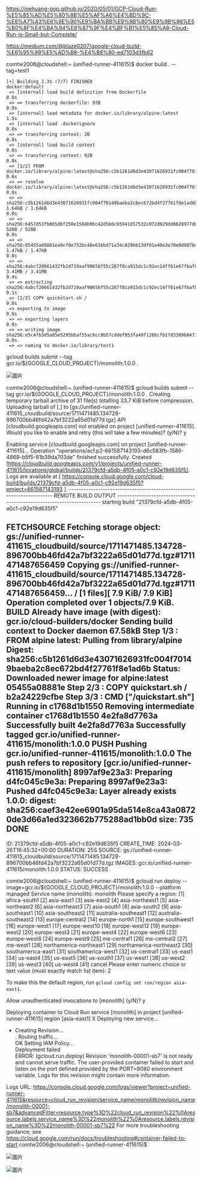 https://joehuang-pop.github.io/2020/05/01/GCP-Cloud-Run-%E5%85%AD%E5%80%8B%E5%AF%A6%E4%BD%9C-%E8%A7%A3%E6%9E%90%E9%BA%BB%E9%9B%80%E9%9B%96%E5%B0%8F%E4%BA%94%E8%87%9F%E4%BF%B1%E5%85%A8-Cloud-Run-is-Small-but-Complete/

https://medium.com/@blaze0207/google-cloud-build-%E6%95%99%E5%AD%B8-%E4%B8%80-ed7103d3fb62


comtw2006@cloudshell:~ (unified-runner-411615)$ docker build . --tag=test1
```
[+] Building 2.3s (7/7) FINISHED                                                                                                                    docker:default
 => [internal] load build definition from Dockerfile                                                                                                          0.0s
 => => transferring dockerfile: 93B                                                                                                                           0.0s
 => [internal] load metadata for docker.io/library/alpine:latest                                                                                              1.5s
 => [internal] load .dockerignore                                                                                                                             0.0s
 => => transferring context: 2B                                                                                                                               0.0s
 => [internal] load build context                                                                                                                             0.0s
 => => transferring context: 92B                                                                                                                              0.0s
 => [1/2] FROM docker.io/library/alpine:latest@sha256:c5b1261d6d3e43071626931fc004f70149baeba2c8ec672bd4f27761f8e1ad6b                                        0.6s
 => => resolve docker.io/library/alpine:latest@sha256:c5b1261d6d3e43071626931fc004f70149baeba2c8ec672bd4f27761f8e1ad6b                                        0.0s
 => => sha256:c5b1261d6d3e43071626931fc004f70149baeba2c8ec672bd4f27761f8e1ad6b 1.64kB / 1.64kB                                                                0.0s
 => => sha256:6457d53fb065d6f250e1504b9bc42d5b6c65941d57532c072d929dd0628977d0 528B / 528B                                                                    0.0s
 => => sha256:05455a08881ea9cf0e752bc48e61bbd71a34c029bb13df01e40e3e70e0d007bd 1.47kB / 1.47kB                                                                0.0s
 => => sha256:4abcf20661432fb2d719aaf90656f55c287f8ca915dc1c92ec14ff61e67fbaf8 3.41MB / 3.41MB                                                                0.4s
 => => extracting sha256:4abcf20661432fb2d719aaf90656f55c287f8ca915dc1c92ec14ff61e67fbaf8                                                                     0.1s
 => [2/2] COPY quickstart.sh /                                                                                                                                0.0s
 => exporting to image                                                                                                                                        0.0s
 => => exporting layers                                                                                                                                       0.0s
 => => writing image sha256:e5c4fb3d5a85e5295bbaf55ac8cc9b57cddef953fa49f1286cfb17d3309b8471                                                                  0.0s
 => => naming to docker.io/library/test1                     
```

gcloud builds submit --tag gcr.io/${GOOGLE_CLOUD_PROJECT}/monolith:1.0.0 .

![圖片](https://github.com/comtw2005/GoogleCLI/assets/46416652/202a05ec-2819-4214-96b1-85f6af25de63)


comtw2006@cloudshell:~ (unified-runner-411615)$ gcloud builds submit --tag gcr.io/${GOOGLE_CLOUD_PROJECT}/monolith:1.0.0 .
Creating temporary tarball archive of 31 file(s) totalling 33.7 KiB before compression.
Uploading tarball of [.] to [gs://unified-runner-411615_cloudbuild/source/1711471485.134728-896700bb46fd42a7bf3222a65d01d77d.tgz]
API [cloudbuild.googleapis.com] not enabled on project [unified-runner-411615]. Would you like to enable and retry (this will take a few minutes)? (y/N)?  y

Enabling service [cloudbuild.googleapis.com] on project [unified-runner-411615]...
Operation "operations/acf.p2-661587143193-d6c583fb-1586-4869-b5f5-81b39da703de" finished successfully.
Created [https://cloudbuild.googleapis.com/v1/projects/unified-runner-411615/locations/global/builds/21379cfd-a5db-4f05-a0c1-c92e19d635f5].
Logs are available at [ https://console.cloud.google.com/cloud-build/builds/21379cfd-a5db-4f05-a0c1-c92e19d635f5?project=661587143193 ].
----------------------------------------------------------------------- REMOTE BUILD OUTPUT -----------------------------------------------------------------------
starting build "21379cfd-a5db-4f05-a0c1-c92e19d635f5"

FETCHSOURCE
Fetching storage object: gs://unified-runner-411615_cloudbuild/source/1711471485.134728-896700bb46fd42a7bf3222a65d01d77d.tgz#1711471487656459
Copying gs://unified-runner-411615_cloudbuild/source/1711471485.134728-896700bb46fd42a7bf3222a65d01d77d.tgz#1711471487656459...
/ [1 files][  7.9 KiB/  7.9 KiB]                                                
Operation completed over 1 objects/7.9 KiB.
BUILD
Already have image (with digest): gcr.io/cloud-builders/docker
Sending build context to Docker daemon  67.58kB
Step 1/3 : FROM alpine
latest: Pulling from library/alpine
Digest: sha256:c5b1261d6d3e43071626931fc004f70149baeba2c8ec672bd4f27761f8e1ad6b
Status: Downloaded newer image for alpine:latest
 05455a08881e
Step 2/3 : COPY quickstart.sh /
 b2a24229cfbe
Step 3/3 : CMD ["/quickstart.sh"]
 Running in c1768d1b1550
Removing intermediate container c1768d1b1550
 4e2fa8d7763a
Successfully built 4e2fa8d7763a
Successfully tagged gcr.io/unified-runner-411615/monolith:1.0.0
PUSH
Pushing gcr.io/unified-runner-411615/monolith:1.0.0
The push refers to repository [gcr.io/unified-runner-411615/monolith]
8997af9e23a3: Preparing
d4fc045c9e3a: Preparing
8997af9e23a3: Pushed
d4fc045c9e3a: Layer already exists
1.0.0: digest: sha256:caef3e42ee6901a95da514e8ca43a08720de3d66a1ed323662b775288ad1bb0d size: 735
DONE
-------------------------------------------------------------------------------------------------------------------------------------------------------------------
ID: 21379cfd-a5db-4f05-a0c1-c92e19d635f5
CREATE_TIME: 2024-03-26T16:45:32+00:00
DURATION: 25S
SOURCE: gs://unified-runner-411615_cloudbuild/source/1711471485.134728-896700bb46fd42a7bf3222a65d01d77d.tgz
IMAGES: gcr.io/unified-runner-411615/monolith:1.0.0
STATUS: SUCCESS




comtw2006@cloudshell:~ (unified-runner-411615)$ gcloud run deploy --image=gcr.io/${GOOGLE_CLOUD_PROJECT}/monolith:1.0.0 --platform managed
Service name (monolith):  monolith
Please specify a region:
 [1] africa-south1
 [2] asia-east1
 [3] asia-east2
 [4] asia-northeast1
 [5] asia-northeast2
 [6] asia-northeast3
 [7] asia-south1
 [8] asia-south2
 [9] asia-southeast1
 [10] asia-southeast2
 [11] australia-southeast1
 [12] australia-southeast2
 [13] europe-central2
 [14] europe-north1
 [15] europe-southwest1
 [16] europe-west1
 [17] europe-west10
 [18] europe-west12
 [19] europe-west2
 [20] europe-west3
 [21] europe-west4
 [22] europe-west6
 [23] europe-west8
 [24] europe-west9
 [25] me-central1
 [26] me-central2
 [27] me-west1
 [28] northamerica-northeast1
 [29] northamerica-northeast2
 [30] southamerica-east1
 [31] southamerica-west1
 [32] us-central1
 [33] us-east1
 [34] us-east4
 [35] us-east5
 [36] us-south1
 [37] us-west1
 [38] us-west2
 [39] us-west3
 [40] us-west4
 [41] cancel
Please enter numeric choice or text value (must exactly match list item):  2

To make this the default region, run `gcloud config set run/region asia-east1`.

Allow unauthenticated invocations to [monolith] (y/N)?  y

Deploying container to Cloud Run service [monolith] in project [unified-runner-411615] region [asia-east1]
X  Deploying new service...                                                                                                                                       
  -  Creating Revision...                                                                                                                                         
  .  Routing traffic...                                                                                                                                           
  OK Setting IAM Policy...                                                                                                                                        
Deployment failed                                                                                                                                                 
ERROR: (gcloud.run.deploy) Revision 'monolith-00001-sb7' is not ready and cannot serve traffic. The user-provided container failed to start and listen on the port defined provided by the PORT=8080 environment variable. Logs for this revision might contain more information.

Logs URL: https://console.cloud.google.com/logs/viewer?project=unified-runner-411615&resource=cloud_run_revision/service_name/monolith/revision_name/monolith-00001-sb7&advancedFilter=resource.type%3D%22cloud_run_revision%22%0Aresource.labels.service_name%3D%22monolith%22%0Aresource.labels.revision_name%3D%22monolith-00001-sb7%22 
For more troubleshooting guidance, see https://cloud.google.com/run/docs/troubleshooting#container-failed-to-start
comtw2006@cloudshell:~ (unified-runner-411615)$ 


![圖片](https://github.com/comtw2005/GoogleCLI/assets/46416652/5af01fed-af1d-4e3d-b2bf-4fd43dbd4f76)

![圖片](https://github.com/comtw2005/GoogleCLI/assets/46416652/dd48d132-83cf-4644-aec7-e1abce3732bd)














